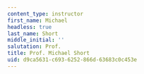 ```yaml
---
content_type: instructor
first_name: Michael
headless: true
last_name: Short
middle_initial: ''
salutation: Prof.
title: Prof. Michael Short
uid: d9ca5631-c693-6252-866d-63683c0c453e
---
```

